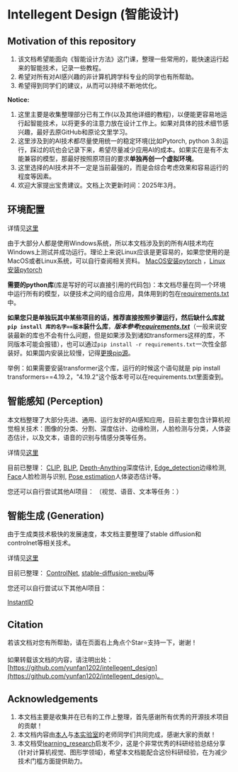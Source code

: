 # Intellegent Design (智能设计)

## Motivation of this repository

1. 该文档希望能面向《智能设计方法》这门课，整理一些常用的，能快速运行起来的智能技术，记录一些教程。
2. 希望对所有对AI感兴趣的非计算机跨学科专业的同学也有所帮助。
3. 希望得到同学们的建议，从而可以持续不断地优化。

**Notice:**
1. 这里主要是收集整理部分已有工作(以及其他详细的教程)，以便能更容易地运行起智能技术，以将更多的注意力放在设计工作上。如果对具体的技术细节感兴趣，最好去原GitHub和原论文里学习。
2. 这里涉及到的AI技术都尽量使用统一的稳定环境(比如Pytorch, python 3.8)运行，踩过的坑也会记录下来，希望尽量减少应用AI的成本。如果实在是有不太能兼容的模型，那最好按照原项目的要求**单独再创一个虚拟环境**。
3. 这里选择的AI技术并不一定是当前最强的，而是会综合考虑效果和容易运行的程度等因素。
4. 欢迎大家提出宝贵建议。文档上次更新时间：2025年3月。

## 环境配置

详情见[这里](./environment.md)

由于大部分人都是使用Windows系统，所以本文档涉及到的所有AI技术均在Windows上测试并成功运行。理论上来说Linux应该是更容易的，如果您使用的是MacOS或者Linux系统，可以自行查阅相关资料。
[MacOS安装pytorch](https://zhuanlan.zhihu.com/p/168748757)
，[Linux安装pytorch](https://zhuanlan.zhihu.com/p/642347131)

**需要的python库**(库是写好的可以直接引用的代码包)：本文档尽量在同一个环境中运行所有的模型，以便技术之间的组合应用，具体用到的包在[requirements.txt](./requirements.txt)中。

**如果您只是单独玩其中某些项目的话，推荐直接按照步骤运行，然后缺什么库就```pip install 库的名字==版本```装什么库**，***版本参考[requirements.txt](./requirements.txt)***（一般来说安装最新的库也不会有什么问题，但是如果涉及到诸如transformers这样的库，不同版本可能会报错），也可以通过```pip install -r requirements.txt```一次性全部装好。如果国内安装比较慢，记得[更换pip源](https://zhuanlan.zhihu.com/p/127275233)。

举例：如果需要安装transformer这个库，运行的时候这个语句就是 pip install transformers==4.19.2，"4.19.2"这个版本号可以在requirements.txt里面查到。


## 智能感知 (Perception)
本文档整理了大部分先进、通用、运行友好的AI感知应用，目前主要包含计算机视觉相关技术：图像的分类、分割、深度估计、边缘检测，人脸检测与分类，人体姿态估计，以及文本，语音的识别与情感分类等任务。


详情见[这里](Perception/perception.md)

目前已整理：
[CLIP](https://github.com/openai/CLIP), 
[BLIP](https://github.com/salesforce/BLIP),
[Depth-Anything](https://github.com/LiheYoung/Depth-Anything)深度估计,
[Edge_detection](https://github.com/yunfan1202/Delving-into-Crispness)边缘检测,
[Face](https://github.com/WuJie1010/Facial-Expression-Recognition.Pytorch)人脸检测与识别,
[Pose estimation](https://github.com/Hzzone/pytorch-openpose)人体姿态估计等。

您还可以自行尝试其他AI项目：
（视觉、语音、文本等任务：）


## 智能生成 (Generation)
由于生成类技术极快的发展速度，本文档主要整理了stable diffusion和controlnet等相关技术。


详情见[这里](Generation/generation.md)

目前已整理：
[ControlNet](https://github.com/lllyasviel/ControlNet-v1-1-nightly), 
[stable-diffusion-webui](https://github.com/AUTOMATIC1111/stable-diffusion-webui)等

您还可以自行尝试以下其他AI项目：

[InstantID](https://github.com/InstantID/InstantID)

## Citation

若该文档对您有所帮助，请在页面右上角点个Star⭐支持一下，谢谢！

如果转载该文档的内容，请注明出处：[https://github.com/yunfan1202/intellegent_design](https://github.com/yunfan1202/intellegent_design)。

## Acknowledgements
1. 本文档主要是收集并在已有的工作上整理，首先感谢所有优秀的开源技术项目的贡献！
2. 本文档内容由[本人](https://github.com/yunfan1202)与[本实验室](http://design.hnu.edu.cn/info/1023/5787.htm)的老师同学们共同完成，感谢大家的贡献！
3. 本文档受[learning_research](https://github.com/pengsida/learning_research)启发不少，这是个非常优秀的科研经验总结分享 (针对计算机视觉、图形学领域)，希望本文档能配合这份科研经验，在为减少技术门槛方面提供助力。